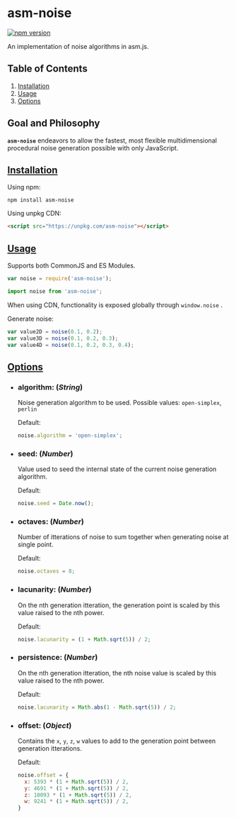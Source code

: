 # asm-noise

[![npm version](https://badge.fury.io/js/asm-noise.svg)](https://badge.fury.io/js/asm-noise)

An implementation of noise algorithms in asm.js.

## Table of Contents

1.  [Installation](#installation)
1.  [Usage](#usage)
1.  [Options](#options)

## Goal and Philosophy

**`asm-noise`** endeavors to allow the fastest, most flexible multidimensional procedural noise generation possible with only JavaScript.

## [Installation](#installation)

Using npm:

```shell
npm install asm-noise
```

Using unpkg CDN:

```html
<script src="https://unpkg.com/asm-noise"></script>
```

## [Usage](#usage)

Supports both CommonJS and ES Modules.

```javascript
var noise = require('asm-noise');
```

```javascript
import noise from 'asm-noise';
```

When using CDN, functionality is exposed globally through `window.noise` .

Generate noise:

```javascript
var value2D = noise(0.1, 0.2);
var value3D = noise(0.1, 0.2, 0.3);
var value4D = noise(0.1, 0.2, 0.3, 0.4);
```

## [Options](#options)

- ### algorithm: (_String_)

  Noise generation algorithm to be used.
  Possible values: `open-simplex`, `perlin`

  Default:
  ```javascript
  noise.algorithm = 'open-simplex';
  ```

- ### seed: (_Number_)

  Value used to seed the internal state of the current noise generation algorithm.

  Default:
  ```javascript
  noise.seed = Date.now();
  ```

- ### octaves: (_Number_)

  Number of itterations of noise to sum together when generating noise at single point.

  Default:
  ```javascript
  noise.octaves = 8;
  ```

- ### lacunarity: (_Number_)

  On the nth generation itteration, the generation point is scaled by this value raised to the nth power.

  Default:
  ```javascript
  noise.lacunarity = (1 + Math.sqrt(5)) / 2;
  ```

- ### persistence: (_Number_)

  On the nth generation itteration, the nth noise value is scaled by this value raised to the nth power.

  Default:
  ```javascript
  noise.lacunarity = Math.abs(1 - Math.sqrt(5)) / 2;
  ```
- ### offset: (_Object_)

  Contains the `x`, `y`, `z`, `w` values to add to the generation point between generation itterations.

  Default: 
  ```javascript
  noise.offset = {
    x: 5393 * (1 + Math.sqrt(5)) / 2,
    y: 4691 * (1 + Math.sqrt(5)) / 2,
    z: 10093 * (1 + Math.sqrt(5)) / 2,
    w: 9241 * (1 + Math.sqrt(5)) / 2,
  }
  ```
